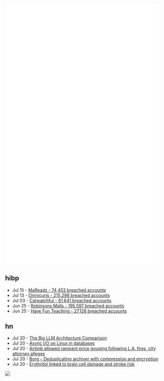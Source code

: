 ![Metrics](https://raw.githubusercontent.com/phixion/phixion/master/metrics.svg)

## hibp

<!--
for https://github.com/phixion/phixion/blob/main/.github/workflows/feeds.yml
-->
<!--START_SECTION:haveibeenpwnd-->
- Jul 15 - [MaReads - 74,453 breached accounts](https://haveibeenpwned.com/Breach/MaReads)
- Jul 13 - [Omnicuris - 215,298 breached accounts](https://haveibeenpwned.com/Breach/Omnicuris)
- Jul 03 - [Catwatchful - 61,641 breached accounts](https://haveibeenpwned.com/Breach/Catwatchful)
- Jun 25 - [Robinsons Malls - 195,597 breached accounts](https://haveibeenpwned.com/Breach/RobinsonsMalls)
- Jun 25 - [Have Fun Teaching - 27,126 breached accounts](https://haveibeenpwned.com/Breach/HaveFunTeaching)
<!--END_SECTION:haveibeenpwnd-->

## hn

<!--
for https://github.com/phixion/phixion/blob/main/.github/workflows/feeds.yml
-->
<!--START_SECTION:hn-->
- Jul 20 - [The Big LLM Architecture Comparison](https://magazine.sebastianraschka.com/p/the-big-llm-architecture-comparison)
- Jul 20 - [Async I/O on Linux in databases](https://blog.canoozie.net/async-i-o-on-linux-and-durability/)
- Jul 20 - [Airbnb allowed rampant price gouging following L.A. fires, city attorney alleges](https://www.latimes.com/california/story/2025-07-19/airbnb-allowed-price-gouging-following-l-a-fires-city-attorney-alleges-in-lawsuit)
- Jul 20 - [Borg – Deduplicating archiver with compression and encryption](https://www.borgbackup.org/)
- Jul 20 - [Erythritol linked to brain cell damage and stroke risk](https://www.sciencedaily.com/releases/2025/07/250718035156.htm)
<!--END_SECTION:hn-->

<!--
for https://yhype.me
-->
![](https://hit.yhype.me/github/profile?user_id=13013670)
